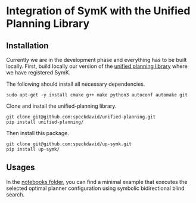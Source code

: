 # Integration of SymK with the Unified Planning Library

## Installation

Currently we are in the development phase and everything has to be built locally. First, build locally our version of the  [unified planning library](https://github.com/speckdavid/unified-planning) where we have registered SymK.

The following should install all necessary dependencies.
```
sudo apt-get -y install cmake g++ make python3 autoconf automake git
```

Clone and install the unified-planning library.

```
git clone git@github.com:speckdavid/unified-planning.git
pip install unified-planning/
```

Then install this package.

```
git clone git@github.com:speckdavid/up-symk.git
pip install up-symk/
```

## Usages
In the [notebooks folder](notebooks/), you can find a minimal example that executes the selected optimal planner configuration using symbolic bidirectional blind search.
